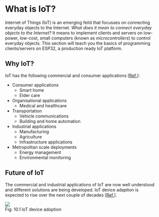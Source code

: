 # What is IoT?

Internet of Things (IoT) is an emerging feild that focusses on
connecting everyday objects to the Internet. *What does it mean to
connect everyday objects to the Internet?* It means to implement clients
and servers on low-power, low-cost, small computers (known as
*microcontrollers*) to control everyday
objects. This section will teach you the basics of programming
clients/servers on ESP32, a production ready IoT platform. 


## Why IoT?

IoT has the following commercial and consumer applications [<a href='../bib.html#wikipedia-contributors-internet-of-things-wikipedia'>Ref.</a>]:

- Consumer applications
  - Smart home
  - Elder care
-	Organisational applications
    - Medical and healthcare
-	Transportation
    - Vehicle communications
    - Building and home automation
-	Industrial applications
    - Manufacturing
    - Agriculture
    - Infrastructure applications
- Metropolitan scale deployments
    - Energy management
    - Environmental monitoring



## Future of IoT

The commercial and industrial applications of IoT are now well
understood and different solutions are being developed. IoT device
adaption is expected to rise over the next couple of decades [<a
href='..//bib.html#researchgate-graph-showing-increase-of-iot-devices-over-time'>Ref.</a>].

 <img style="display:block;margin:auto" src='../../../imgs/iotDevices.png'>    
 <figcaption> Fig: 10.1 IoT device adoption</figcaption>               


